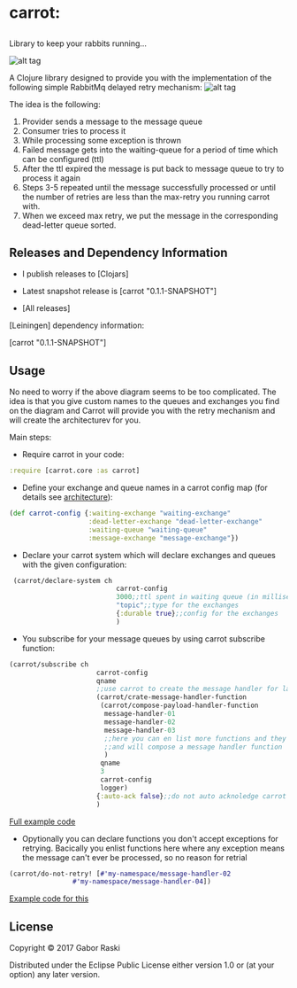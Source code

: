 # carrot: 

##

Library to keep your rabbits running...

![alt tag](https://cloud.githubusercontent.com/assets/3204818/23513284/5d24a108-ff5b-11e6-8f0d-12126f820385.png) 

A Clojure library designed to provide you with the implementation of the following simple RabbitMq delayed retry mechanism:
![alt tag](https://cloud.githubusercontent.com/assets/3204818/23512162/99eec068-ff57-11e6-9176-a883f79a9e22.png)


The idea is the following:

1. Provider sends a message to the message queue
2. Consumer tries to process it
3. While processing some exception is thrown
4. Failed message gets into the waiting-queue for a period of time which can be configured (ttl)
5. After the ttl expired the message is put back to message queue to try to process it again
6. Steps 3-5 repeated until the message successfully processed or until the number of retries are less than the max-retry you running carrot with.
7. When we exceed max retry, we put the message in the corresponding dead-letter queue sorted.

## Releases and Dependency Information

* I publish releases to [Clojars]

* Latest snapshot release is [carrot "0.1.1-SNAPSHOT"]

* [All releases]

[Leiningen] dependency information:

   [carrot "0.1.1-SNAPSHOT"]

## Usage

No need to worry if the above diagram seems to be too complicated. The idea is that you give custom names to the queues and exchanges you find on the diagram and Carrot will provide you with the retry mechanism and will create the architecturev for you.

Main steps:

- Require carrot in your code:

```clojure
:require [carrot.core :as carrot]
```
- Define your exchange and queue names in a carrot config map (for details see [architecture](https://cloud.githubusercontent.com/assets/3204818/23512162/99eec068-ff57-11e6-9176-a883f79a9e22.png)):

```clojure
(def carrot-config {:waiting-exchange "waiting-exchange"
                    :dead-letter-exchange "dead-letter-exchange"
                    :waiting-queue "waiting-queue"
                    :message-exchange "message-exchange"})
```

- Declare your carrot system which will declare exchanges and queues with the given configuration:
```clojure
 (carrot/declare-system ch
                           carrot-config
                           3000;;ttl spent in waiting queue (in milliseconds)
                           "topic";;type for the exchanges
                           {:durable true};;config for the exchanges
                           )
 ```

- You subscribe for your message queues by using carrot subscribe function:
```clojure
(carrot/subscribe ch
                      carrot-config
                      qname
                      ;;use carrot to create the message handler for langohr:
                      (carrot/crate-message-handler-function
                       (carrot/compose-payload-handler-function
                        message-handler-01
                        message-handler-02
                        message-handler-03
                        ;;here you can en list more functions and they will be threaded in order via threading macro
                        ;;and will compose a message handler function
                        )
                       qname
                       3
                       carrot-config
                       logger)
                      {:auto-ack false};;do not auto acknoledge carrot will do it for you  
                      )
```
[Full example code](src/carrot/examples/example.clj)



- Opytionally you  can declare functions you don't accept exceptions for retrying. Bacically you enlist functions here where any exception means the message can't ever be processed, so no reason for retrial

```clojure
(carrot/do-not-retry! [#'my-namespace/message-handler-02
                #'my-namespace/message-handler-04])

```
[Example code for this](src/carrot/examples/example-without-retry.clj)



## License

Copyright © 2017 Gabor Raski

Distributed under the Eclipse Public License either version 1.0 or (at
your option) any later version.
